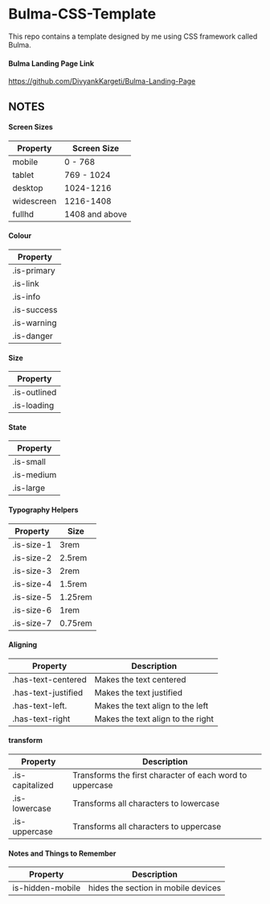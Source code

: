 # Bulma-CSS-Template
This repo contains a template designed by me using CSS framework called Bulma.

#### Bulma Landing Page Link
https://github.com/DivyankKargeti/Bulma-Landing-Page

## NOTES
#### Screen Sizes

Property | Screen Size
--------------|------------------
 mobile | 0 - 768 
 tablet | 769 - 1024 
 desktop | 1024-1216
 widescreen | 1216-1408
 fullhd | 1408 and above

#### Colour

Property |
--------------|
.is-primary |
.is-link |
.is-info |
.is-success |
.is-warning |
.is-danger |

#### Size

Property |
--------------|
.is-outlined |
.is-loading |

#### State

Property |
--------------|
.is-small |
.is-medium |
.is-large |

#### Typography Helpers

Property | Size 
--------------|------------
.is-size-1 | 3rem
.is-size-2	| 2.5rem
.is-size-3	| 2rem
.is-size-4	| 1.5rem
.is-size-5	| 1.25rem
.is-size-6	| 1rem
.is-size-7	| 0.75rem

#### Aligning

Property | Description
--------------|------------
.has-text-centered	| Makes the text centered
.has-text-justified	| Makes the text justified
.has-text-left.	| Makes the text align to the left
.has-text-right	| Makes the text align to the right

#### transform

Property | Description
--------------|------------
.is-capitalized	| Transforms the first character of each word to uppercase
.is-lowercase	| Transforms all characters to lowercase
.is-uppercase	| Transforms all characters to uppercase

#### Notes and Things to Remember

Property | Description
--------------|------------------
is-hidden-mobile  | hides the section in mobile devices